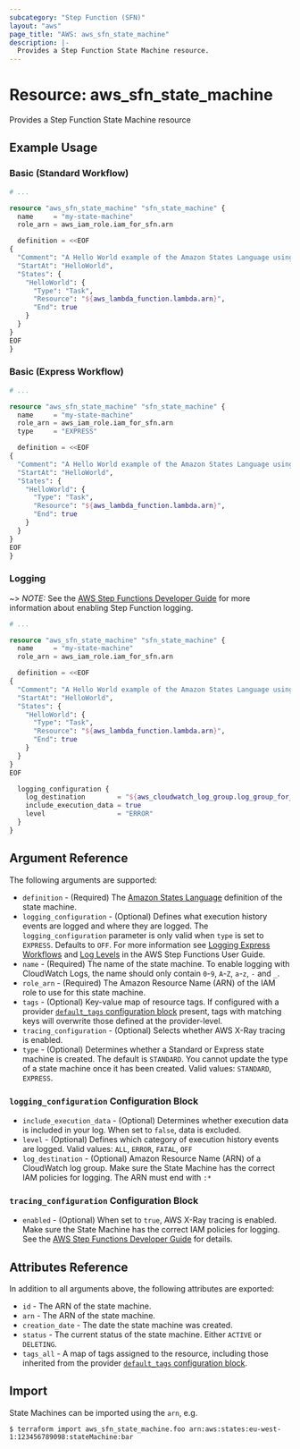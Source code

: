 ```yaml
---
subcategory: "Step Function (SFN)"
layout: "aws"
page_title: "AWS: aws_sfn_state_machine"
description: |-
  Provides a Step Function State Machine resource.
---
```


# Resource: aws_sfn_state_machine

Provides a Step Function State Machine resource

## Example Usage
### Basic (Standard Workflow)

```terraform
# ...

resource "aws_sfn_state_machine" "sfn_state_machine" {
  name     = "my-state-machine"
  role_arn = aws_iam_role.iam_for_sfn.arn

  definition = <<EOF
{
  "Comment": "A Hello World example of the Amazon States Language using an AWS Lambda Function",
  "StartAt": "HelloWorld",
  "States": {
    "HelloWorld": {
      "Type": "Task",
      "Resource": "${aws_lambda_function.lambda.arn}",
      "End": true
    }
  }
}
EOF
}
```

### Basic (Express Workflow)

```terraform
# ...

resource "aws_sfn_state_machine" "sfn_state_machine" {
  name     = "my-state-machine"
  role_arn = aws_iam_role.iam_for_sfn.arn
  type     = "EXPRESS"

  definition = <<EOF
{
  "Comment": "A Hello World example of the Amazon States Language using an AWS Lambda Function",
  "StartAt": "HelloWorld",
  "States": {
    "HelloWorld": {
      "Type": "Task",
      "Resource": "${aws_lambda_function.lambda.arn}",
      "End": true
    }
  }
}
EOF
}
```

### Logging

~> *NOTE:* See the [AWS Step Functions Developer Guide](https://docs.aws.amazon.com/step-functions/latest/dg/welcome.html) for more information about enabling Step Function logging.

```terraform
# ...

resource "aws_sfn_state_machine" "sfn_state_machine" {
  name     = "my-state-machine"
  role_arn = aws_iam_role.iam_for_sfn.arn

  definition = <<EOF
{
  "Comment": "A Hello World example of the Amazon States Language using an AWS Lambda Function",
  "StartAt": "HelloWorld",
  "States": {
    "HelloWorld": {
      "Type": "Task",
      "Resource": "${aws_lambda_function.lambda.arn}",
      "End": true
    }
  }
}
EOF

  logging_configuration {
    log_destination        = "${aws_cloudwatch_log_group.log_group_for_sfn.arn}:*"
    include_execution_data = true
    level                  = "ERROR"
  }
}
```

## Argument Reference

The following arguments are supported:

* `definition` - (Required) The [Amazon States Language](https://docs.aws.amazon.com/step-functions/latest/dg/concepts-amazon-states-language.html) definition of the state machine.
* `logging_configuration` - (Optional) Defines what execution history events are logged and where they are logged. The `logging_configuration` parameter is only valid when `type` is set to `EXPRESS`. Defaults to `OFF`. For more information see [Logging Express Workflows](https://docs.aws.amazon.com/step-functions/latest/dg/cw-logs.html) and [Log Levels](https://docs.aws.amazon.com/step-functions/latest/dg/cloudwatch-log-level.html) in the AWS Step Functions User Guide.
* `name` - (Required) The name of the state machine. To enable logging with CloudWatch Logs, the name should only contain `0`-`9`, `A`-`Z`, `a`-`z`, `-` and `_`.
* `role_arn` - (Required) The Amazon Resource Name (ARN) of the IAM role to use for this state machine.
* `tags` - (Optional) Key-value map of resource tags. If configured with a provider [`default_tags` configuration block](/docs/providers/aws/index.html#default_tags-configuration-block) present, tags with matching keys will overwrite those defined at the provider-level.
* `tracing_configuration` - (Optional) Selects whether AWS X-Ray tracing is enabled.
* `type` - (Optional) Determines whether a Standard or Express state machine is created. The default is `STANDARD`. You cannot update the type of a state machine once it has been created. Valid values: `STANDARD`, `EXPRESS`.

### `logging_configuration` Configuration Block

* `include_execution_data` - (Optional) Determines whether execution data is included in your log. When set to `false`, data is excluded.
* `level` - (Optional) Defines which category of execution history events are logged. Valid values: `ALL`, `ERROR`, `FATAL`, `OFF`
* `log_destination` - (Optional) Amazon Resource Name (ARN) of a CloudWatch log group. Make sure the State Machine has the correct IAM policies for logging. The ARN must end with `:*`

### `tracing_configuration` Configuration Block

* `enabled` - (Optional) When set to `true`, AWS X-Ray tracing is enabled. Make sure the State Machine has the correct IAM policies for logging. See the [AWS Step Functions Developer Guide](https://docs.aws.amazon.com/step-functions/latest/dg/xray-iam.html) for details.

## Attributes Reference

In addition to all arguments above, the following attributes are exported:

* `id` - The ARN of the state machine.
* `arn` - The ARN of the state machine.
* `creation_date` - The date the state machine was created.
* `status` - The current status of the state machine. Either `ACTIVE` or `DELETING`.
* `tags_all` - A map of tags assigned to the resource, including those inherited from the provider [`default_tags` configuration block](/docs/providers/aws/index.html#default_tags-configuration-block).

## Import

State Machines can be imported using the `arn`, e.g.

```
$ terraform import aws_sfn_state_machine.foo arn:aws:states:eu-west-1:123456789098:stateMachine:bar
```

